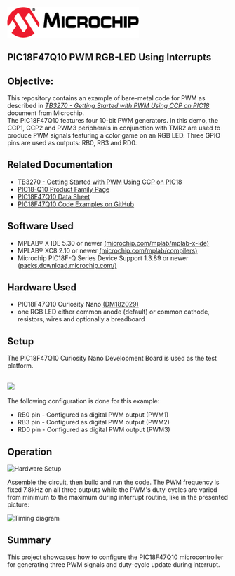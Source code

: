 <div id="readme" class="Box-body readme blob js-code-block-container">
 <article class="markdown-body entry-content p-3 p-md-6" itemprop="This needs to locked down and 'never' changed"><p><a href="https://www.microchip.com" rel="nofollow"><img src="images/Microchip.png" alt="MCHP" width="300";"></a></p>


# PIC18F47Q10 PWM RGB-LED Using Interrupts

## Objective:
This repository contains an example of bare-metal code for PWM as described in [*TB3270 - Getting Started with PWM Using CCP on PIC18*](http://ww1.microchip.com/downloads/en/Appnotes/Getting-Started-with-PWM-Using-CCP-on-PIC18-DS90003270A.pdf) document from Microchip.
<br>The PIC18F47Q10 features four 10-bit PWM generators. In this demo, the CCP1, CCP2 and PWM3 peripherals in conjunction with TMR2 are used to produce PWM signals featuring a color game on an RGB LED.
Three GPIO pins are used as outputs: RB0, RB3 and RD0.

## Related Documentation
- [TB3270 - Getting Started with PWM Using CCP on PIC18](http://ww1.microchip.com/downloads/en/Appnotes/Getting-Started-with-PWM-Using-CCP-on-PIC18-DS90003270A.pdf)
- [PIC18-Q10 Product Family Page](https://www.microchip.com/design-centers/8-bit/pic-mcus/device-selection/pic18f-q10-product-family)
- [PIC18F47Q10 Data Sheet](http://ww1.microchip.com/downloads/en/DeviceDoc/40002043D.pdf)
- [PIC18F47Q10 Code Examples on GitHub](https://github.com/microchip-pic-avr-examples?q=pic18f47q10-cnano)

## Software Used
- MPLAB® X IDE 5.30 or newer [(microchip.com/mplab/mplab-x-ide)](http://www.microchip.com/mplab/mplab-x-ide)
- MPLAB® XC8 2.10 or newer [(microchip.com/mplab/compilers)](http://www.microchip.com/mplab/compilers)
- Microchip PIC18F-Q Series Device Support 1.3.89 or newer [(packs.download.microchip.com/)](https://packs.download.microchip.com/)

## Hardware Used
- PIC18F47Q10 Curiosity Nano [(DM182029)](https://www.microchip.com/Developmenttools/ProductDetails/DM182029)
- one RGB LED either common anode (default) or common cathode, resistors, wires and optionally a breadboard

## Setup
The PIC18F47Q10 Curiosity Nano Development Board is used as the test platform.

<br><img src="images/PIC18F47Q10_CNANO.png" width="600">

The following configuration is done for this example:
- RB0 pin - Configured as digital PWM output (PWM1)
- RB3 pin - Configured as digital PWM output (PWM2)
- RD0 pin - Configured as digital PWM output (PWM3)


## Operation

<img src="images/rgb-led.png" alt="Hardware Setup"/>

Assemble the circuit, then  build and run the code.
The PWM frequency is fixed 7.8kHz on all three outputs while the PWM's duty-cycles are varied from minimum to the maximum during interrupt routine, like in the presented picture:

<img src="images/rgb-timing.png" alt="Timing diagram"/>

## Summary
This project showcases how to configure the PIC18F47Q10 microcontroller for generating three PWM signals and duty-cycle update during interrupt.
